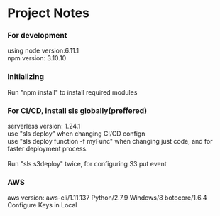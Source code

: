 # Project Notes

### For development
using node version:6.11.1<br/>
npm version: 3.10.10<br/>

### Initializing
Run "npm install" to install required modules

### For CI/CD, install sls globally(preffered)
serverless version: 1.24.1 <br/>
use "sls deploy" when changing CI/CD confign <br/>
use "sls deploy function -f myFunc" when changing just code, and for faster deployment process.<br/>
<br/>
Run "sls s3deploy" twice, for configuring S3 put event <br/>

### AWS
aws version: aws-cli/1.11.137 Python/2.7.9 Windows/8 botocore/1.6.4 <br/>
Configure Keys in Local <br/>
